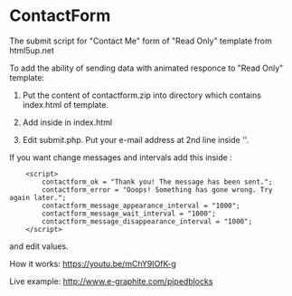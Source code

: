 # ContactForm
The submit script for "Contact Me" form of "Read Only" template from html5up.net

To add the ability of sending data with animated responce to "Read Only" template:

1. Put the content of contactform.zip into directory which contains index.html of template.

2. Add <script type="text/javascript" language="javascript" src="contactform/contactform.nocache.js"></script> inside <head> in index.html
 
3. Edit submit.php. Put your e-mail address at 2nd line inside ''.

If you want change messages and intervals add this inside <head>:

		<script>
			contactform_ok = "Thank you! The message has been sent.";
			contactform_error = "Ooops! Something has gone wrong. Try again later.";
			contactform_message_appearance_interval = "1000";
			contactform_message_wait_interval = "1000";
			contactform_message_disappearance_interval = "1000";
		</script>

and edit values.

How it works: https://youtu.be/mChY9IOfK-g

Live example: http://www.e-graphite.com/pipedblocks

